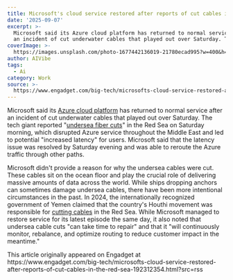 ```yaml
---
title: Microsoft's cloud service restored after reports of cut cables in the Red Sea
date: '2025-09-07'
excerpt: >-
  Microsoft said its Azure cloud platform has returned to normal service after
  an incident of cut underwater cables that played out over Saturday. The t...
coverImage: >-
  https://images.unsplash.com/photo-1677442136019-21780ecad995?w=400&h=200&fit=crop&auto=format
author: AIVibe
tags:
  - Ai
category: Work
source: >-
  https://www.engadget.com/big-tech/microsofts-cloud-service-restored-after-reports-of-cut-cables-in-the-red-sea-192312354.html?src=rss
---
```

<p>Microsoft said its <a data-i13n="elm:context_link;elmt:doNotAffiliate;cpos:1;pos:1" class="no-affiliate-link" href="https://www.engadget.com/xbox-office-teams-azure-outage-221004036.html">Azure cloud platform</a> has returned to normal service after an incident of cut underwater cables that played out over Saturday. The tech giant reported &quot;<a data-i13n="elm:context_link;elmt:doNotAffiliate;cpos:2;pos:1" class="no-affiliate-link" href="https://azure.status.microsoft/en-us/status">undersea fiber cuts</a>&quot; in the Red Sea on Saturday morning, which disrupted Azure service throughout the Middle East and led to potential &quot;increased latency&quot; for users. Microsoft said that the latency issue was resolved by Saturday evening and was able to reroute the Azure traffic through other paths.</p>
<p>Microsoft didn&#39;t provide a reason for why the undersea cables were cut. These cables sit on the ocean floor and play the crucial role of delivering massive amounts of data across the world. While ships dropping anchors can sometimes damage undersea cables, there have been more intentional circumstances in the past. In 2024, the internationally recognized government of Yemen claimed that the country&#39;s Houthi movement was responsible for <a data-i13n="elm:context_link;elmt:doNotAffiliate;cpos:3;pos:1" class="no-affiliate-link" href="https://www.theguardian.com/world/2024/feb/28/houthis-deny-targeting-underwater-cables-marine-disaster-warning-red-sea">cutting cables</a> in the Red Sea. While Microsoft managed to restore service for its latest episode the same day, it also noted that undersea cable cuts &quot;can take time to repair&quot; and that it &quot;will continuously monitor, rebalance, and optimize routing to reduce customer impact in the meantime.&quot;</p>
<span id="end-legacy-contents"></span>This article originally appeared on Engadget at https://www.engadget.com/big-tech/microsofts-cloud-service-restored-after-reports-of-cut-cables-in-the-red-sea-192312354.html?src=rss
